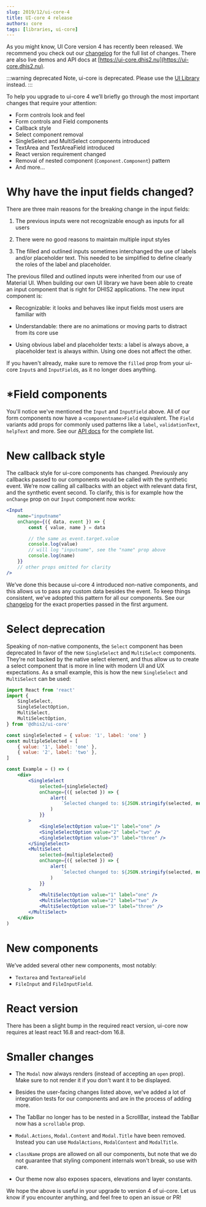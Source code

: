```yaml
---
slug: 2019/12/ui-core-4
title: UI-core 4 release
authors: core
tags: [libraries, ui-core]
---
```


As you might know, UI Core version 4 has recently been released. We
recommend you check out our
[changelog](https://github.com/dhis2/ui-core/blob/master/CHANGELOG.md)
for the full list of changes. There are also live demos and API docs at
[https://ui-core.dhis2.nu](https://ui-core.dhis2.nu).

:::warning deprecated
Note, ui-core is deprecated. Please use the [UI Library](/design-system) instead.
:::


<!--truncate-->

To help you upgrade to ui-core 4 we’ll briefly go through the most
important changes that require your attention:

-   Form controls look and feel
-   Form controls and Field components
-   Callback style
-   Select component removal
-   SingleSelect and MultiSelect components introduced
-   TextArea and TextAreaField introduced
-   React version requirement changed
-   Removal of nested component (`Component.Component`) pattern
-   And more...

# Why have the input fields changed?

There are three main reasons for the breaking change in the input fields:

1. The previous inputs were not recognizable enough as inputs for all
   users

2. There were no good reasons to maintain multiple input styles

3. The filled and outlined inputs sometimes interchanged the use of
   labels and/or placeholder text. This needed to be simplified to
   define clearly the roles of the label and placeholder.

The previous filled and outlined inputs were inherited from our use of
Material UI. When building our own UI library we have been able to
create an input component that is right for DHIS2 applications. The new
input component is:

-   Recognizable: it looks and behaves like input fields most users are
    familiar with

-   Understandable: there are no animations or moving parts to distract
    from its core use

-   Using obvious label and placeholder texts: a label is always above, a
    placeholder text is always within. Using one does not affect the
    other.

If you haven't already, make sure to remove the `filled` prop from your
ui-core `Input`s and `InputField`s, as it no longer does anything.

# \*Field components

You'll notice we've mentioned the `Input` and `InputField` above. All of
our form components now have a `<componentname>Field` equivalent. The
`Field` variants add props for commonly used patterns like a `label`,
`validationText`, `helpText` and more. See our [API
docs](https://ui-core.dhis2.nu/#/api) for the complete list.

# New callback style

The callback style for ui-core components has changed. Previously any
callbacks passed to our components would be called with the synthetic
event. We’re now calling all callbacks with an object with relevant data
first, and the synthetic event second. To clarify, this is for example
how the `onChange` prop on our `Input` component now works:

```jsx
<Input
    name="inputname"
    onChange={({ data, event }) => {
        const { value, name } = data

        // the same as event.target.value
        console.log(value)
        // will log "inputname", see the "name" prop above
        console.log(name)
    }}
    // other props omitted for clarity
/>
```

We’ve done this because ui-core 4 introduced non-native components, and
this allows us to pass any custom data besides the event. To keep things
consistent, we’ve adopted this pattern for all our components. See our
[changelog](https://github.com/dhis2/ui-core/blob/master/CHANGELOG.md#breaking-changes)
for the exact properties passed in the first argument.

# Select deprecation

Speaking of non-native components, the `Select` component has been
deprecated In favor of the new `SingleSelect` and `MultiSelect`
components. They’re not backed by the native select element, and thus
allow us to create a select component that is more in line with modern
UI and UX expectations. As a small example, this is how the new
`SingleSelect` and `MultiSelect` can be used:

```jsx
import React from 'react'
import {
    SingleSelect,
    SingleSelectOption,
    MultiSelect,
    MultiSelectOption,
} from '@dhis2/ui-core'

const singleSelected = { value: '1', label: 'one' }
const multipleSelected = [
    { value: '1', label: 'one' },
    { value: '2', label: 'two' },
]

const Example = () => (
    <div>
        <SingleSelect
            selected={singleSelected}
            onChange={({ selected }) => {
                alert(
                    `Selected changed to: ${JSON.stringify(selected, null, 2)}`
                )
            }}
        >
            <SingleSelectOption value="1" label="one" />
            <SingleSelectOption value="2" label="two" />
            <SingleSelectOption value="3" label="three" />
        </SingleSelect>
        <MultiSelect
            selected={multipleSelected}
            onChange={({ selected }) => {
                alert(
                    `Selected changed to: ${JSON.stringify(selected, null, 2)}`
                )
            }}
        >
            <MultiSelectOption value="1" label="one" />
            <MultiSelectOption value="2" label="two" />
            <MultiSelectOption value="3" label="three" />
        </MultiSelect>
    </div>
)
```

# New components

We’ve added several other new components, most notably:

-   `Textarea` and `TextareaField`
-   `FileInput` and `FileInputField`.

# React version

There has been a slight bump in the required react version, ui-core now
requires at least react 16.8 and react-dom 16.8.

# Smaller changes

-   The `Modal` now always renders (instead of accepting an `open` prop).
    Make sure to not render it if you don't want it to be displayed.

-   Besides the user-facing changes listed above, we've added a lot of
    integration tests for our components and are in the process of adding
    more.

-   The TabBar no longer has to be nested in a ScrollBar, instead the
    TabBar now has a `scrollable` prop.

-   `Modal.Actions`, `Modal.Content` and `Modal.Title` have been removed.
    Instead you can use `ModalActions`, `ModalContent` and `ModalTitle`.

-   `className` props are allowed on all our components, but note that we
    do not guarantee that styling component internals won't break, so use
    with care.

-   Our theme now also exposes spacers, elevations and layer constants.

We hope the above is useful in your upgrade to version 4 of ui-core. Let
us know if you encounter anything, and feel free to open an issue or PR!

